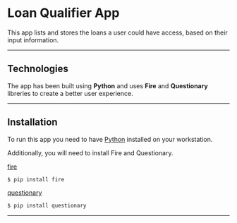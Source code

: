 # Loan Qualifier App

This app lists and stores the loans a user could have access, based on their input information.

---

## Technologies

The app has been built using **Python** and uses **Fire** and **Questionary** libreries to create a better user experience.

---

## Installation

To run this app you need to have [Python](https://www.python.org/downloads/) installed on your workstation.

Additionally, you will need to install Fire and Questionary.

[fire](https://google.github.io/python-fire/guide/)
```bash
$ pip install fire
```

[questionary](https://questionary.readthedocs.io/en/stable/pages/installation.html)  
```bash
$ pip install questionary
```

---
